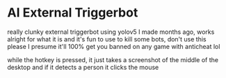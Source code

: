 # AI External Triggerbot
really clunky external triggerbot using yolov5 I made months ago, works alright for what it is and it's fun to use to kill some bots,
don't use this please I presume it'll 100% get you banned on any game with anticheat lol

while the hotkey is pressed, it just takes a screenshot of the middle of the desktop and if it detects a person it clicks the mouse
